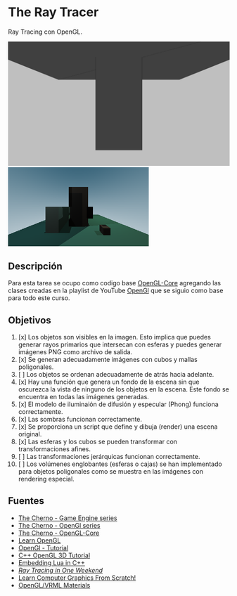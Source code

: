 # The Ray Tracer
Ray Tracing con OpenGL.

![SS](OpenGL/OpenGL-Sandbox/outputs/screenshot.png)
![RT](OpenGL/OpenGL-Sandbox/outputs/SceneRT.png)

## Descripción
Para esta tarea se ocupo como codigo base [OpenGL-Core](https://github.com/TheCherno/OpenGL) agregando las clases creadas en la playlist de YouTube [OpenGl](https://www.youtube.com/playlist?list=PLlrATfBNZ98foTJPJ_Ev03o2oq3-GGOS2) que se siguio como base para todo este curso.

## Objetivos
1. [x] Los objetos son visibles en la imagen. Esto implica que puedes generar rayos primarios que intersecan con esferas y puedes generar imágenes PNG como archivo de salida.
2. [x] Se generan adecuadamente imágenes con cubos y mallas poligonales.
3. [ ] Los objetos se ordenan adecuadamente de atrás hacia adelante.
4. [x] Hay una función que genera un fondo de la escena sin que oscurezca la vista de ninguno de los objetos en la escena. Este fondo se encuentra en todas las imágenes generadas.
5. [x] El modelo de iluminaión de difusión y especular (Phong) funciona correctamente.
6. [x] Las sombras funcionan correctamente.
7. [x] Se proporciona un script que define y dibuja (render) una escena original.
8. [x] Las esferas y los cubos se pueden transformar con transformaciones afines.
9. [ ] Las transformaciones jerárquicas funcionan correctamente.
10. [ ] Los volúmenes englobantes (esferas o cajas) se han implementado para objetos poligonales como se muestra en las imágenes con rendering especial.

## Fuentes
- [The Cherno - Game Engine series](https://www.youtube.com/playlist?list=PLlrATfBNZ98dC-V-N3m0Go4deliWHPFwT)
- [The Cherno - OpenGl series](https://www.youtube.com/playlist?list=PLlrATfBNZ98foTJPJ_Ev03o2oq3-GGOS2)
- [The Cherno - OpenGL-Core](https://github.com/TheCherno/OpenGL)
- [Learn OpenGL](https://learnopengl.com)
- [OpenGl - Tutorial](http://www.opengl-tutorial.org/es/)
- [C++ OpenGL 3D Tutorial](https://www.youtube.com/playlist?list=PL6xSOsbVA1eYSZTKBxnoXYboy7wc4yg-Z)
- [Embedding Lua in C++](https://www.youtube.com/watch?v=4l5HdmPoynw)
- [_Ray Tracing in One Weekend_](https://raytracing.github.io/books/RayTracingInOneWeekend.html)
- [Learn Computer Graphics From Scratch!](https://www.scratchapixel.com/index.php?redirect)
- [OpenGL/VRML Materials](http://devernay.free.fr/cours/opengl/materials.html)
